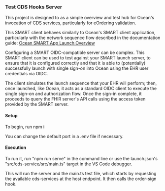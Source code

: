 ### Test CDS Hooks Server

This project is designed to as a simple overview and test hub for Ocean's invocation of CDS services, particularly for eOrdering validation.

This SMART client behaves similarly to Ocean's SMART client application, particularly with the network sequence flow described in the documentation guide:
[Ocean SMART App Launch Overview](https://support.cognisantmd.com/hc/en-us/articles/360057458272-Ocean-SMART-App-Launch-SMART-on-FHIR-EHR-Contextual-Launch-)

Configuring a SMART OIDC-compatible server can be complex. This SMART client can be used to test against your SMART launch server, to ensure that it is configured correctly and that it is able to (potentially) successfully launch with single sign-on into Ocean using the EHR user credentials via OIDC.

The client simulates the launch sequence that your EHR will perform; then, once launched, like Ocean, it acts as a standard OIDC client to execute the single sign-on and authorization flow. Once the sign-in complete, it proceeds to query the FHIR server's API calls using the access token provided by the SMART server.

#### Setup

To begin, run
npm i

You can change the default port in a .env file if necessary.

#### Execution

To run it, run "npm run serve" in the command line or use the launch.json's "src/cds-service/src/main.ts" target in the VS Code debugger.

This will run the server and the main.ts test file, which starts by requesting the available cds-services at the host endpoint.
It then calls the order-sign hook.
